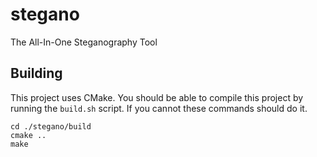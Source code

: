 # stegano
The All-In-One Steganography Tool

## Building

This project uses CMake. You should be able to compile this project by running the `build.sh` script. If you cannot these commands should do it.
```
cd ./stegano/build
cmake ..
make
```
